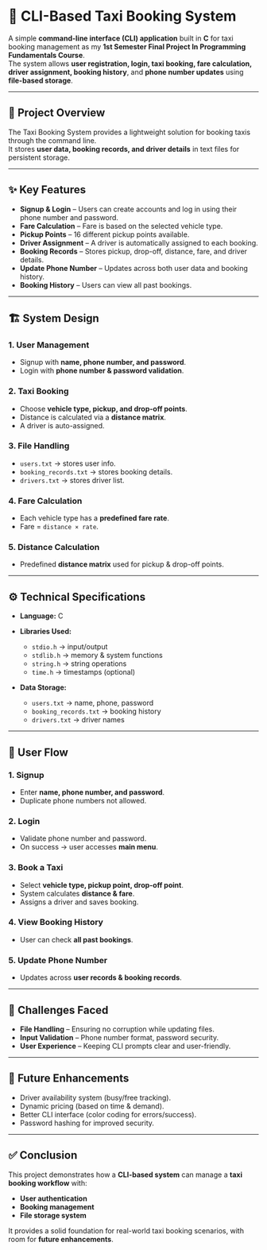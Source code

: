 # 🚖 CLI-Based Taxi Booking System

A simple **command-line interface (CLI) application** built in **C** for taxi booking management as my **1st Semester Final Project In Programming Fundamentals Course**.  
The system allows **user registration, login, taxi booking, fare calculation, driver assignment, booking history**, and **phone number updates** using **file-based storage**.

---

## 📌 Project Overview
The Taxi Booking System provides a lightweight solution for booking taxis through the command line.  
It stores **user data, booking records, and driver details** in text files for persistent storage.

---

## ✨ Key Features
- **Signup & Login** – Users can create accounts and log in using their phone number and password.
- **Fare Calculation** – Fare is based on the selected vehicle type.
- **Pickup Points** – 16 different pickup points available.
- **Driver Assignment** – A driver is automatically assigned to each booking.
- **Booking Records** – Stores pickup, drop-off, distance, fare, and driver details.
- **Update Phone Number** – Updates across both user data and booking history.
- **Booking History** – Users can view all past bookings.

---

## 🏗️ System Design

### 1. User Management
- Signup with **name, phone number, and password**.  
- Login with **phone number & password validation**.  

### 2. Taxi Booking
- Choose **vehicle type, pickup, and drop-off points**.  
- Distance is calculated via a **distance matrix**.  
- A driver is auto-assigned.  

### 3. File Handling
- `users.txt` → stores user info.  
- `booking_records.txt` → stores booking details.  
- `drivers.txt` → stores driver list.  

### 4. Fare Calculation
- Each vehicle type has a **predefined fare rate**.  
- Fare = `distance × rate`.  

### 5. Distance Calculation
- Predefined **distance matrix** used for pickup & drop-off points.  

---

## ⚙️ Technical Specifications
- **Language:** C  
- **Libraries Used:**
  - `stdio.h` → input/output
  - `stdlib.h` → memory & system functions
  - `string.h` → string operations
  - `time.h` → timestamps (optional)  

- **Data Storage:**
  - `users.txt` → name, phone, password
  - `booking_records.txt` → booking history
  - `drivers.txt` → driver names  

---

## 🚦 User Flow

### 1. Signup
- Enter **name, phone number, and password**.  
- Duplicate phone numbers not allowed.  

### 2. Login
- Validate phone number and password.  
- On success → user accesses **main menu**.  

### 3. Book a Taxi
- Select **vehicle type, pickup point, drop-off point**.  
- System calculates **distance & fare**.  
- Assigns a driver and saves booking.  

### 4. View Booking History
- User can check **all past bookings**.  

### 5. Update Phone Number
- Updates across **user records & booking records**.  

---

## 🔧 Challenges Faced
- **File Handling** – Ensuring no corruption while updating files.  
- **Input Validation** – Phone number format, password security.  
- **User Experience** – Keeping CLI prompts clear and user-friendly.  

---

## 🚀 Future Enhancements
- Driver availability system (busy/free tracking).  
- Dynamic pricing (based on time & demand).  
- Better CLI interface (color coding for errors/success).  
- Password hashing for improved security.  

---

## ✅ Conclusion
This project demonstrates how a **CLI-based system** can manage a **taxi booking workflow** with:
- **User authentication**
- **Booking management**
- **File storage system**

It provides a solid foundation for real-world taxi booking scenarios, with room for **future enhancements**.


